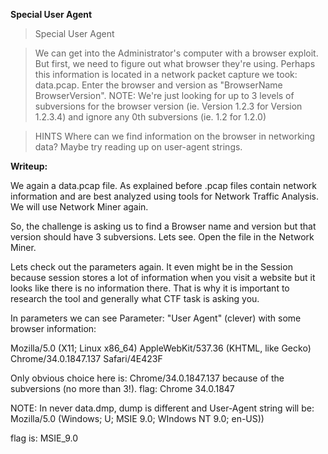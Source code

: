 
**Special User Agent**

> Special User Agent

> We can get into the Administrator's computer with a browser exploit. But first, we need to figure out what browser they're using. 
> Perhaps this information is located in a network packet capture we took: data.pcap. 
> Enter the browser and version as "BrowserName BrowserVersion". 
> NOTE: We're just looking for up to 3 levels of subversions for the browser version 
> (ie. Version 1.2.3 for Version 1.2.3.4) and ignore any 0th subversions (ie. 1.2 for 1.2.0)

> HINTS
> Where can we find information on the browser in networking data? Maybe try reading up on user-agent strings.

**Writeup:**

We again a data.pcap file. As explained before .pcap files contain network information and are best analyzed using tools for
Network Traffic Analysis. We will use Network Miner again.

So, the challenge is asking us to find a Browser name and version but that version should have 3 subversions. Lets see. Open the file
in the Network Miner.

Lets check out the parameters again. It even might be in the Session because session stores a lot of information when you visit a website
but it looks like there is no information there. That is why it is important to research the tool and generally what CTF task is asking
you. 

In parameters we can see Parameter: "User Agent" (clever) with some browser information:

Mozilla/5.0 (X11; Linux x86_64) AppleWebKit/537.36 (KHTML, like Gecko) Chrome/34.0.1847.137 Safari/4E423F

Only obvious choice here is: Chrome/34.0.1847.137 because of the subversions (no more than 3!). 
flag: Chrome 34.0.1847

NOTE: In never data.dmp, dump is different and User-Agent string will be: Mozilla/5.0 (Windows; U; MSIE 9.0; WIndows NT 9.0; en-US))

flag is: MSIE_9.0

